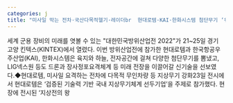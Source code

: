 ```yaml
---
categories: j
title: "미사일 막는 전차·국산다목적헬기·레이더br  현대로템·KAI·한화시스템 첨단무기 ‘위용’"
---
```

세계 군용 장비의 미래를 엿볼 수 있는 "대한민국방위산업전 2022"가 21~25일 경기 고양 킨텍스(KINTEX)에서 열렸다. 이번 방위산업전에 참가한 현대로템과 한국항공우주산업(KAI), 한화시스템은 육지와 하늘, 전자공간에 걸쳐 다양한 첨단무기를 뽐냈고, LIG넥스원 등도 드론과 장사정포요격체계 등 미래 전장을 이끌어갈 신기술을 선보였다.◆현대로템, 미사일 요격하는 전차에 다목적 무인차량 등 지상무기 강화23일 전시에서 현대로템은 ‘검증된 기술력 기반 국내 지상무기체계 선두기업’을 주제로 참가했다. 현장에 전시된 ‘지상전의 왕